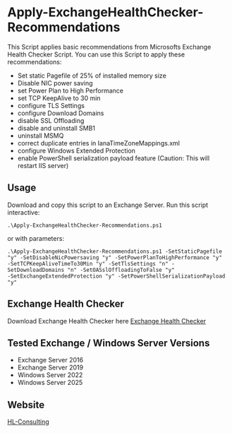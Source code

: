 # Apply-ExchangeHealthChecker-Recommendations

This Script applies basic recommendations from Microsofts Exchange Health Checker Script.
You can use this Script to apply these recommendations:

- Set static Pagefile of 25% of installed memory size
- Disable NIC power saving
- set Power Plan to High Performance
- set TCP KeepAlive to 30 min
- configure TLS Settings
- configure Download Domains
- disable SSL Offloading
- disable and uninstall SMB1
- uninstall MSMQ
- correct duplicate entries in IanaTimeZoneMappings.xml
- configure Windows Extended Protection
- enable PowerShell serialization payload feature (Caution: This will restart IIS server)

## Usage

Download and copy this script to an Exchange Server.
Run this script interactive:

```
.\Apply-ExchangeHealthChecker-Recommendations.ps1
```

or with parameters:

```
.\Apply-ExchangeHealthChecker-Recommendations.ps1 -SetStaticPagefile "y" -SetDisableNicPowersaving "y" -SetPowerPlanToHighPerformance "y" 
-SetTCPKeepAliveTimeTo30Min "y" -SetTlsSettings "n" -SetDownloadDomains "n" -SetOASslOffloadingToFalse "y" 
-SetExchangeExtendedProtection "y" -SetPowerShellSerializationPayload "y"
```

## Exchange Health Checker

Download Exchange Health Checker here [Exchange Health Checker](https://microsoft.github.io/CSS-Exchange/Diagnostics/HealthChecker/)

## Tested Exchange / Windows Server Versions

- Exchange Server 2016
- Exchange Server 2019
- Windows Server 2022
- Windows Server 2025

## Website

 [HL-Consulting](https://hl-consulting.ch/)
